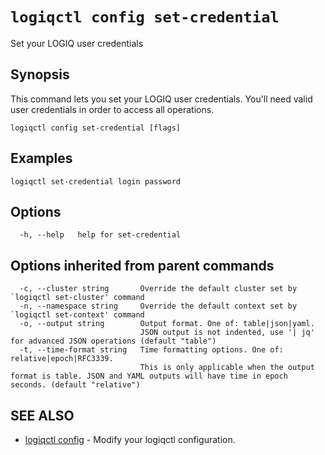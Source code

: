 # `logiqctl config set-credential`

Set your LOGIQ user credentials

## Synopsis


This command lets you set your LOGIQ user credentials. You'll need valid user credentials in order to access all operations.
		

```
logiqctl config set-credential [flags]
```

## Examples

```
logiqctl set-credential login password
```

## Options

```
  -h, --help   help for set-credential
```

## Options inherited from parent commands

```
  -c, --cluster string       Override the default cluster set by `logiqctl set-cluster' command
  -n, --namespace string     Override the default context set by `logiqctl set-context' command
  -o, --output string        Output format. One of: table|json|yaml. 
                             JSON output is not indented, use '| jq' for advanced JSON operations (default "table")
  -t, --time-format string   Time formatting options. One of: relative|epoch|RFC3339. 
                             This is only applicable when the output format is table. JSON and YAML outputs will have time in epoch seconds. (default "relative")
```

## SEE ALSO

* [logiqctl config](/config/logiqctl_config)	 - Modify your logiqctl configuration.

